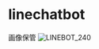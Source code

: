 # linechatbot
画像保管
![LINEBOT_240](https://user-images.githubusercontent.com/78901082/107620464-13ec1580-6c98-11eb-8147-72df2a80d75b.png)
